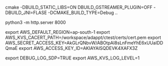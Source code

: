 cmake -DBUILD_STATIC_LIBS=ON DBUILD_GSTREAMER_PLUGIN=OFF -DBUILD_JNI=FLASE -DCMAKE_BUILD_TYPE=Debug  ..

python3 -m http.server 8000
 

export AWS_DEFAULT_REGION=ap-south-1
export AWS_KVS_CACERT_PATH=/workspace/adappt/ctest/certs/cert.pem
export AWS_SECRET_ACCESS_KEY=AkGLrQNbvW/ABOtpAI8sLnFmeYhE6xUUaIDDQmaE
export AWS_ACCESS_KEY_ID=AKIAYAISQDEVK4XAFX3Z

export DEBUG_LOG_SDP=TRUE
export AWS_KVS_LOG_LEVEL=1

